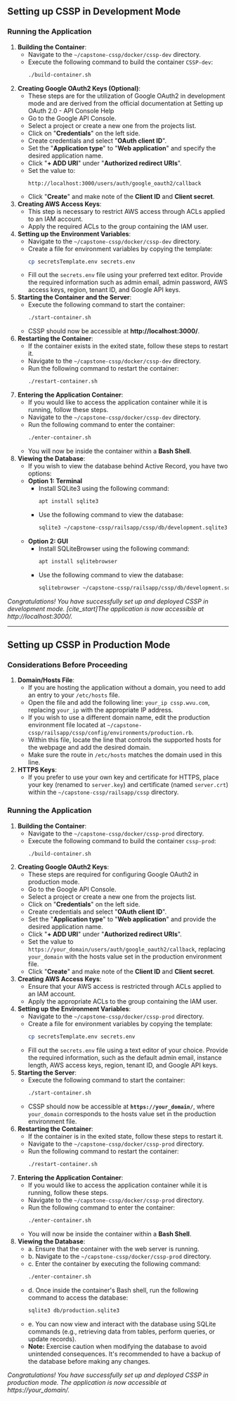 ## Setting up CSSP in Development Mode

### Running the Application

1.  **Building the Container**:
    * Navigate to the `~/capstone-cssp/docker/cssp-dev` directory.
    * Execute the following command to build the container `CSSP-dev`:
        ```bash
        ./build-container.sh
        ```
2.  **Creating Google OAuth2 Keys (Optional)**:
    * These steps are for the utilization of Google OAuth2 in development mode and are derived from the official documentation at Setting up OAuth 2.0 - API Console Help
    * Go to the Google API Console.
    * Select a project or create a new one from the projects list.
    * Click on "**Credentials**" on the left side.
    * Create credentials and select "**OAuth client ID**".
    * Set the "**Application type**" to "**Web application**" and specify the desired application name.
    * Click "**+ ADD URI**" under "**Authorized redirect URIs**".
    * Set the value to:
        ```
        http://localhost:3000/users/auth/google_oauth2/callback
        ```
    * Click "**Create**" and make note of the **Client ID** and **Client secret**.
3.  **Creating AWS Access Keys**:
    * This step is necessary to restrict AWS access through ACLs applied to an IAM account.
    * Apply the required ACLs to the group containing the IAM user.
4.  **Setting up the Environment Variables**:
    * Navigate to the `~/capstone-cssp/docker/cssp-dev` directory.
    * Create a file for environment variables by copying the template:
        ```bash
        cp secretsTemplate.env secrets.env
        ``` 
    * Fill out the `secrets.env` file using your preferred text editor. Provide the required information such as admin email, admin password, AWS access keys, region, tenant ID, and Google API keys.
5.  **Starting the Container and the Server**:
    * Execute the following command to start the container:
        ```bash
        ./start-container.sh
        ```
    * CSSP should now be accessible at **http://localhost:3000/**.
6.  **Restarting the Container**:
    * If the container exists in the exited state, follow these steps to restart it.
    * Navigate to the `~/capstone-cssp/docker/cssp-dev` directory.
    * Run the following command to restart the container:
        ```bash
        ./restart-container.sh
        ```
7.  **Entering the Application Container**:
    * If you would like to access the application container while it is running, follow these steps.
    * Navigate to the `~/capstone-cssp/docker/cssp-dev` directory.
    * Run the following command to enter the container:
        ```bash
        ./enter-container.sh
        ```
    * You will now be inside the container within a **Bash Shell**.
8.  **Viewing the Database**:
    * If you wish to view the database behind Active Record, you have two options:
    * **Option 1: Terminal**
        * Install SQLite3 using the following command:
            ```bash
            apt install sqlite3
            ```
        * Use the following command to view the database:
            ```bash
            sqlite3 ~/capstone-cssp/railsapp/cssp/db/development.sqlite3
            ```
    * **Option 2: GUI**
        * Install SQLiteBrowser using the following command:
            ```bash
            apt install sqlitebrowser
            ```
        * Use the following command to view the database:
            ```bash
            sqlitebrowser ~/capstone-cssp/railsapp/cssp/db/development.sqlite3
            ```
*Congratulations! You have successfully set up and deployed CSSP in development mode. [cite_start]The application is now accessible at http://localhost:3000/.*

---

## Setting up CSSP in Production Mode

### Considerations Before Proceeding

1.  **Domain/Hosts File**:
    * If you are hosting the application without a domain, you need to add an entry to your `/etc/hosts` file.
    * Open the file and add the following line: `your_ip cssp.wvu.com`, replacing `your_ip` with the appropriate IP address.
    * If you wish to use a different domain name, edit the production environment file located at `~/capstone-cssp/railsapp/cssp/config/environments/production.rb`.
    * Within this file, locate the line that controls the supported hosts for the webpage and add the desired domain.
    * Make sure the route in `/etc/hosts` matches the domain used in this line.
2.  **HTTPS Keys**:
    * If you prefer to use your own key and certificate for HTTPS, place your key (renamed to `server.key`) and certificate (named `server.crt`) within the `~/capstone-cssp/railsapp/cssp` directory.

### Running the Application

1.  **Building the Container**:
    * Navigate to the `~/capstone-cssp/docker/cssp-prod` directory.
    * Execute the following command to build the container `cssp-prod`:
        ```bash
        ./build-container.sh
        ```
2.  **Creating Google OAuth2 Keys**:
    * These steps are required for configuring Google OAuth2 in production mode.
    * Go to the Google API Console.
    * Select a project or create a new one from the projects list.
    * Click on "**Credentials**" on the left side.
    * Create credentials and select "**OAuth client ID**".
    * Set the "**Application type**" to "**Web application**" and provide the desired application name.
    * Click "**+ ADD URI**" under "**Authorized redirect URIs**".
    * Set the value to `https://your_domain/users/auth/google_oauth2/callback`, replacing `your_domain` with the hosts value set in the production environment file.
    * Click "**Create**" and make note of the **Client ID** and **Client secret**.
3.  **Creating AWS Access Keys**:
    * Ensure that your AWS access is restricted through ACLs applied to an IAM account.
    * Apply the appropriate ACLs to the group containing the IAM user.
4.  **Setting up the Environment Variables**:
    * Navigate to the `~/capstone-cssp/docker/cssp-prod` directory.
    * Create a file for environment variables by copying the template:
        ```bash
        cp secretsTemplate.env secrets.env
        ```
    * Fill out the `secrets.env` file using a text editor of your choice. Provide the required information, such as the default admin email, instance length, AWS access keys, region, tenant ID, and Google API keys.
5.  **Starting the Server**:
    * Execute the following command to start the container:
        ```bash
        ./start-container.sh
        ```
    * CSSP should now be accessible at **`https://your_domain/`**, where `your_domain` corresponds to the hosts value set in the production environment file.
6.  **Restarting the Container**:
    * If the container is in the exited state, follow these steps to restart it.
    * Navigate to the `~/capstone-cssp/docker/cssp-prod` directory.
    * Run the following command to restart the container:
        ```bash
        ./restart-container.sh
        ```
7.  **Entering the Application Container**:
    * If you would like to access the application container while it is running, follow these steps.
    * Navigate to the `~/capstone-cssp/docker/cssp-prod` directory.
    * Run the following command to enter the container:
        ```bash
        ./enter-container.sh
        ```
    * You will now be inside the container within a **Bash Shell**.
8.  **Viewing the Database**:
    * a. Ensure that the container with the web server is running.
    * b. Navigate to the `~/capstone-cssp/docker/cssp-prod` directory.
    * c. Enter the container by executing the following command:
        ```bash
        ./enter-container.sh
        ```
    * d. Once inside the container's Bash shell, run the following command to access the database:
        ```bash
        sqlite3 db/production.sqlite3
        ```
    * e. You can now view and interact with the database using SQLite commands (e.g., retrieving data from tables, perform queries, or update records).
    * **Note:** Exercise caution when modifying the database to avoid unintended consequences. It's recommended to have a backup of the database before making any changes.

*Congratulations! You have successfully set up and deployed CSSP in production mode. The application is now accessible at https://your_domain/.*
